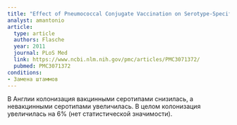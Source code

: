 ```yaml
---
title: "Effect of Pneumococcal Conjugate Vaccination on Serotype-Specific Carriage and Invasive Disease in England: A Cross-Sectional Study"
analyst: amantonio
article:
  type: article
  authors: Flasche
  year: 2011
  journal: PLoS Med
  link: https://www.ncbi.nlm.nih.gov/pmc/articles/PMC3071372/
  pubmed: PMC3071372
conditions:
- Замена штаммов
---
```


В Англии колонизация вакцинными серотипами снизилась, а невакцинными серотипами увеличилась. В целом колонизация увеличилась на 6% (нет статистической значимости).
